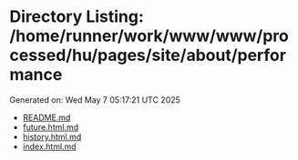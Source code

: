 # Directory Listing: /home/runner/work/www/www/processed/hu/pages/site/about/performance
Generated on: Wed May  7 05:17:21 UTC 2025

- [README.md](README.md)
- [future.html.md](future.html.md)
- [history.html.md](history.html.md)
- [index.html.md](index.html.md)
